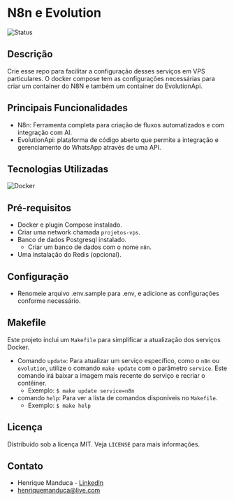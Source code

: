 # N8n e Evolution

![Status](https://img.shields.io/badge/Status-Em%20Desenvolvimento-yellow)

## Descrição

Crie esse repo para facilitar a configuração desses serviços em VPS particulares. O docker compose tem as 
configurações necessárias para criar um container do N8N e também um container do EvolutionApi.

## Principais Funcionalidades

- N8n: Ferramenta completa para criação de fluxos automatizados e com integração com AI.
- EvolutionApi: plataforma de código aberto que permite a integração e gerenciamento do WhatsApp através de uma API.

## Tecnologias Utilizadas

![Docker](https://img.shields.io/badge/docker-257bd6?style=for-the-badge&logo=docker&logoColor=white)

## Pré-requisitos

- Docker e plugin Compose instalado.
- Criar uma network chamada `projetos-vps`.
- Banco de dados Postgresql instalado.
	- Criar um banco de dados com o nome `n8n`.
- Uma instalação do Redis (opcional).

## Configuração

- Renomeie arquivo .env.sample para .env, e adicione as configurações conforme necessário. 

## Makefile

Este projeto inclui um `Makefile` para simplificar a atualização dos serviços Docker.

- Comando `update`:  Para atualizar um serviço específico, como o `n8n` ou `evolution`, utilize o comando `make update` com o parâmetro `service`. Este comando irá baixar a imagem mais recente do serviço e recriar o contêiner.
	- Exemplo: `$ make update service=n8n`
- comando  `help`: Para ver a lista de comandos disponíveis no `Makefile`.
	- Exemplo: `$ make help`

## Licença

Distribuído sob a licença MIT. Veja `LICENSE` para mais informações.

## Contato

- Henrique Manduca - [LinkedIn](https.linkedin.com/in/henrique-manduca)
- henriquemanduca@live.com

